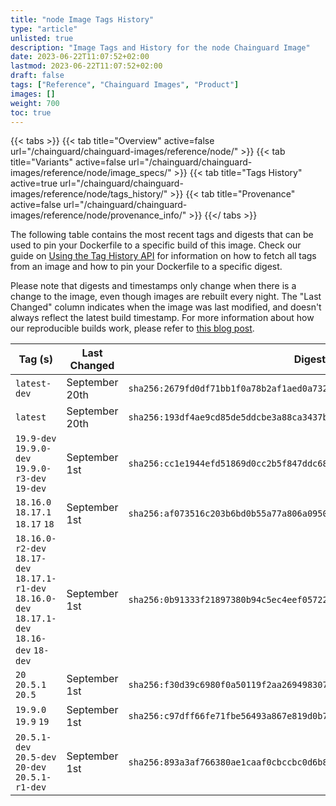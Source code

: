 ```yaml
---
title: "node Image Tags History"
type: "article"
unlisted: true
description: "Image Tags and History for the node Chainguard Image"
date: 2023-06-22T11:07:52+02:00
lastmod: 2023-06-22T11:07:52+02:00
draft: false
tags: ["Reference", "Chainguard Images", "Product"]
images: []
weight: 700
toc: true
---
```


{{< tabs >}}
{{< tab title="Overview" active=false url="/chainguard/chainguard-images/reference/node/" >}}
{{< tab title="Variants" active=false url="/chainguard/chainguard-images/reference/node/image_specs/" >}}
{{< tab title="Tags History" active=true url="/chainguard/chainguard-images/reference/node/tags_history/" >}}
{{< tab title="Provenance" active=false url="/chainguard/chainguard-images/reference/node/provenance_info/" >}}
{{</ tabs >}}

The following table contains the most recent tags and digests that can be used to pin your Dockerfile to a specific build of this image. Check our guide on [Using the Tag History API](/chainguard/chainguard-images/using-the-tag-history-api/) for information on how to fetch all tags from an image and how to pin your Dockerfile to a specific digest.

Please note that digests and timestamps only change when there is a change to the image, even though images are rebuilt every night. The "Last Changed" column indicates when the image was last modified, and doesn't always reflect the latest build timestamp. For more information about how our reproducible builds work, please refer to [this blog post](https://www.chainguard.dev/unchained/reproducing-chainguards-reproducible-image-builds).

| Tag (s)                                                                                         | Last Changed   | Digest                                                                    |
|-------------------------------------------------------------------------------------------------|----------------|---------------------------------------------------------------------------|
|  `latest-dev`                                                                                   | September 20th | `sha256:2679fd0df71bb1f0a78b2af1aed0a7326d937b31e20aa51554002f34ef0c9d92` |
|  `latest`                                                                                       | September 20th | `sha256:193df4ae9cd85de5ddcbe3a88ca3437b7a9da39ee188ad2d7696092cb9f2ad5e` |
|  `19.9-dev` `19.9.0-dev` `19.9.0-r3-dev` `19-dev`                                               | September 1st  | `sha256:cc1e1944efd51869d0cc2b5f847ddc68ed0fe34be2c349fc24ce81b368b828be` |
|  `18.16.0` `18.17.1` `18.17` `18`                                                               | September 1st  | `sha256:af073516c203b6bd0b55a77a806a0950b486f2e9ea7387a32b0f41ea72f20886` |
|  `18.16.0-r2-dev` `18.17-dev` `18.17.1-r1-dev` `18.16.0-dev` `18.17.1-dev` `18.16-dev` `18-dev` | September 1st  | `sha256:0b91333f21897380b94c5ec4eef05722db35de37734399c6a454e8ed399330f1` |
|  `20` `20.5.1` `20.5`                                                                           | September 1st  | `sha256:f30d39c6980f0a50119f2aa269498307a80c2654928d8e23bb25431b9cbbdc4f` |
|  `19.9.0` `19.9` `19`                                                                           | September 1st  | `sha256:c97dff66fe71fbe56493a867e819d0b7859b8c6fe1fd7a47074c78ae46864666` |
|  `20.5.1-dev` `20.5-dev` `20-dev` `20.5.1-r1-dev`                                               | September 1st  | `sha256:893a3af766380ae1caaf0cbccbc0d6b8fcc97b86eac29df7dbd2ba89acfb22d3` |

